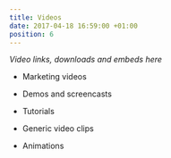 ```yaml
---
title: Videos
date: 2017-04-18 16:59:00 +01:00
position: 6
---
```


*Video links, downloads and embeds here*

* Marketing videos

* Demos and screencasts

* Tutorials

* Generic video clips

* Animations